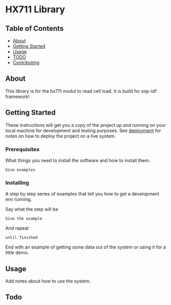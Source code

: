 # HX711 Library

## Table of Contents

- [About](#about)
- [Getting Started](#getting_started)
- [Usage](#usage)
- [TODO](#todo)
- [Contributing](../CONTRIBUTING.md)

## About <a name = "about"></a>

This library is for the hx711 modul to read cell load.
It is build for esp-idf framework! 

## Getting Started <a name = "getting_started"></a>

These instructions will get you a copy of the project up and running on your local machine for development and testing purposes. See [deployment](#deployment) for notes on how to deploy the project on a live system.

### Prerequisites

What things you need to install the software and how to install them.

```
Give examples
```

### Installing

A step by step series of examples that tell you how to get a development env running.

Say what the step will be

```
Give the example
```

And repeat

```
until finished
```

End with an example of getting some data out of the system or using it for a little demo.

## Usage <a name = "usage"></a>

Add notes about how to use the system.

## Todo <a name = "todo"></a>
